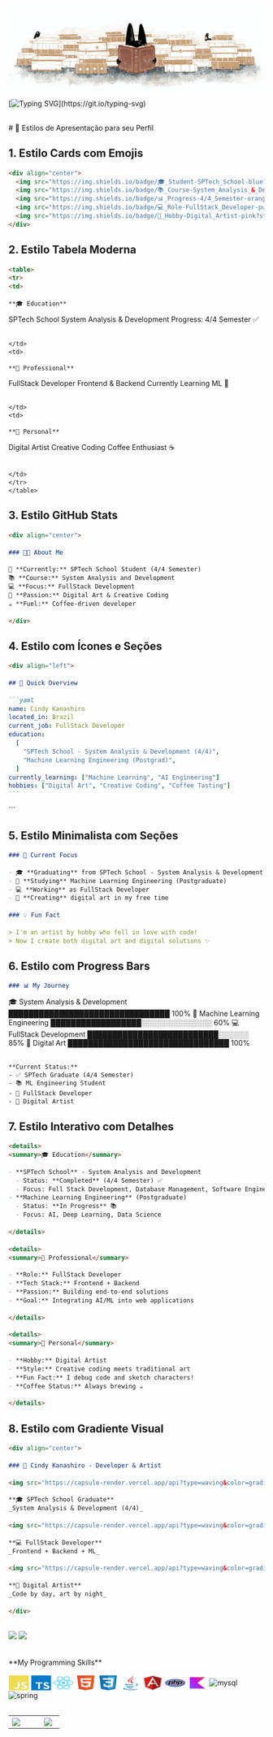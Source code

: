 <img align='center' src="./assets/Tatiana KawKaw.gif">

[![Typing SVG](https://readme-typing-svg.herokuapp.com/?color=c39e79&size=30&center=true&vCenter=true&width=1000&lines=Hello,+my+name+is+Cindy+Kanashiro;I'm+22+years+old;I'm+from+Brazil;I+Graduated+systems+Development;Currently+pursuing+Machine+Learning+Engineering;Be+Welcome!Grab+your+coffee+☕+and+let's+code!)](https://git.io/typing-svg)

<!-- <img align="right" src="https://user-images.githubusercontent.com/89213698/236698674-b1d236c2-f5cd-405c-9b51-ed37b5ac10e7.gif" height="350px" width="350px"> -->

<br>
# 🎨 Estilos de Apresentação para seu Perfil

## 1. **Estilo Cards com Emojis**

```markdown
<div align="center">
  <img src="https://img.shields.io/badge/🎓_Student-SPTech_School-blue?style=for-the-badge" />
  <img src="https://img.shields.io/badge/📚_Course-System_Analysis_&_Development-green?style=for-the-badge" />
  <img src="https://img.shields.io/badge/📊_Progress-4/4_Semester-orange?style=for-the-badge" />
  <img src="https://img.shields.io/badge/💻_Role-FullStack_Developer-purple?style=for-the-badge" />
  <img src="https://img.shields.io/badge/🎨_Hobby-Digital_Artist-pink?style=for-the-badge" />
</div>
```

## 2. **Estilo Tabela Moderna**

```markdown
<table>
<tr>
<td>

**🎓 Education**
```

SPTech School
System Analysis & Development
Progress: 4/4 Semester ✅

```

</td>
<td>

**💼 Professional**
```

FullStack Developer
Frontend & Backend
Currently Learning ML 🧠

```

</td>
<td>

**🎨 Personal**
```

Digital Artist
Creative Coding
Coffee Enthusiast ☕

```

</td>
</tr>
</table>
```

## 3. **Estilo GitHub Stats**

```markdown
<div align="center">
  
### 👩‍🎓 About Me

🌱 **Currently:** SPTech School Student (4/4 Semester)  
📚 **Course:** System Analysis and Development  
💻 **Focus:** FullStack Development  
🎨 **Passion:** Digital Art & Creative Coding  
☕ **Fuel:** Coffee-driven developer

</div>
```

## 4. **Estilo com Ícones e Seções**

````markdown
<div align="left">

## 🚀 Quick Overview

```yaml
name: Cindy Kanashiro
located_in: Brazil
current_job: FullStack Developer
education:
  [
    "SPTech School - System Analysis & Development (4/4)",
    "Machine Learning Engineering (Postgrad)",
  ]
currently_learning: ["Machine Learning", "AI Engineering"]
hobbies: ["Digital Art", "Creative Coding", "Coffee Tasting"]
```
````

</div>
```

## 5. **Estilo Minimalista com Seções**

```markdown
### 🎯 Current Focus

- 🎓 **Graduating** from SPTech School - System Analysis & Development (4/4)
- 🧠 **Studying** Machine Learning Engineering (Postgraduate)
- 💻 **Working** as FullStack Developer
- 🎨 **Creating** digital art in my free time

### 💡 Fun Fact

> I'm an artist by hobby who fell in love with code!
> Now I create both digital art and digital solutions ✨
```

## 6. **Estilo com Progress Bars**

```markdown
### 📊 My Journey
```

🎓 System Analysis & Development ████████████████████████████████ 100%
🧠 Machine Learning Engineering ██████████████████░░░░░░░░░░░░░░ 60%
💻 FullStack Development ██████████████████████████░░░░░░ 85%
🎨 Digital Art ████████████████████████████████ 100%

```

**Current Status:**
- ✅ SPTech Graduate (4/4 Semester)
- 📚 ML Engineering Student
- 💼 FullStack Developer
- 🎨 Digital Artist
```

## 7. **Estilo Interativo com Detalhes**

```markdown
<details>
<summary>🎓 Education</summary>

- **SPTech School** - System Analysis and Development
  - Status: **Completed** (4/4 Semester) ✅
  - Focus: Full Stack Development, Database Management, Software Engineering
- **Machine Learning Engineering** (Postgraduate)
  - Status: **In Progress** 📚
  - Focus: AI, Deep Learning, Data Science

</details>

<details>
<summary>💼 Professional</summary>

- **Role:** FullStack Developer
- **Tech Stack:** Frontend + Backend
- **Passion:** Building end-to-end solutions
- **Goal:** Integrating AI/ML into web applications

</details>

<details>
<summary>🎨 Personal</summary>

- **Hobby:** Digital Artist
- **Style:** Creative coding meets traditional art
- **Fun Fact:** I debug code and sketch characters!
- **Coffee Status:** Always brewing ☕

</details>
```

## 8. **Estilo com Gradiente Visual**

```markdown
<div align="center">

### 🌟 Cindy Kanashiro - Developer & Artist

<img src="https://capsule-render.vercel.app/api?type=waving&color=gradient&customColorList=6,11,20&height=100&section=header&text=Education&fontSize=20&fontColor=white" />

**🎓 SPTech School Graduate**  
_System Analysis & Development (4/4)_

<img src="https://capsule-render.vercel.app/api?type=waving&color=gradient&customColorList=12,20,6&height=100&section=header&text=Professional&fontSize=20&fontColor=white" />

**💻 FullStack Developer**  
_Frontend + Backend + ML_

<img src="https://capsule-render.vercel.app/api?type=waving&color=gradient&customColorList=20,6,12&height=100&section=header&text=Personal&fontSize=20&fontColor=white" />

**🎨 Digital Artist**  
_Code by day, art by night_

</div>
```
<br>

  <div> 
  <a href="https://instagram.com/sky__blu3e" target="_blank"><img src="https://img.shields.io/badge/-Instagram-%23E4405F?style=for-the-badge&logo=instagram&logoColor=white" target="_blank"></a>
   <a href="https://www.linkedin.com/in/cindy-kanashiro-gon%C3%A7alves-19055823a/"><img src="https://img.shields.io/badge/LinkedIn-0077B5?style=for-the-badge&logo=linkedin&logoColor=white" target="_blank"></a>
</div>
<br><br>
**My Programming Skills**<br><br>
   <div>
        <img align="center" alt="Js" height="30" width="40" src="https://raw.githubusercontent.com/devicons/devicon/master/icons/javascript/javascript-plain.svg">
        <img align="center" alt="Ts" height="30" width="40" src="https://raw.githubusercontent.com/devicons/devicon/master/icons/typescript/typescript-plain.svg">
        <img align="center" alt="React" height="30" width="40" src="https://raw.githubusercontent.com/devicons/devicon/master/icons/react/react-original.svg">
        <img align="center" alt="HTML" height="30" width="40" src="https://raw.githubusercontent.com/devicons/devicon/master/icons/html5/html5-original.svg">
        <img align="center" alt="CSS" height="30" width="40" src="https://raw.githubusercontent.com/devicons/devicon/master/icons/css3/css3-original.svg">
        <img align="center" alt="Java" height="30" width="40" src="https://raw.githubusercontent.com/devicons/devicon/master/icons/java/java-original.svg">
        <img align="center" alt="Angular" height="30" width="40" src="https://raw.githubusercontent.com/devicons/devicon/master/icons/angularjs/angularjs-original.svg">
        <img align="center" alt="Php" height="30" width="40" src="https://raw.githubusercontent.com/devicons/devicon/master/icons/php/php-original.svg">
        <img align="center" alt="Kotlin" height="30" width="40" src="https://raw.githubusercontent.com/devicons/devicon/master/icons/kotlin/kotlin-original.svg">
        <img align="center" alt="mysql" height="30" width="40" src="https://cdn.jsdelivr.net/gh/devicons/devicon/icons/mysql/mysql-original-wordmark.svg" />
        <img align="center" alt="spring" height="30" width="40" src="https://cdn.jsdelivr.net/gh/devicons/devicon/icons/spring/spring-original.svg" />
   </div>
<br>
<table width="900px">
   <tr>
      <td valign="top" width="50%">
         <img align="center" style="height=200px" src="https://github-readme-stats.vercel.app/api?username=cindykanashiro&theme=onedark&include_all_commits=true&show_icons=true" />
      </td>
      <td valign="top" width="30%">
        <img align="center" style="height=200px" src="https://github-readme-stats.vercel.app/api/top-langs/?username=cindykanashiro&hide_progress=false&theme=onedark&langs_count=16" />
      </td>
   </tr>
</table>
<br>
<!-- <div align="center">
<b>Visitors Count</b> <br> 
<img align="center" src="https://profile-counter.glitch.me/{CindyKanashiro}/count.svg" />  -->
</div>
   </details>
